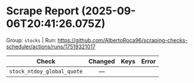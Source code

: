 # Scrape Report (2025-09-06T20:41:26.075Z)

Group: `stocks`  |  Run: https://github.com/AlbertoRoca96/scraping-checks-scheduler/actions/runs/17519321017

| Check | Changed | Keys | Error |
|---|:---:|:--|:--|
| `stock_ntdoy_global_quote` | — |  |  |
